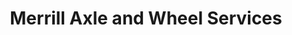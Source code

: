 ---
title: "Merrill Axle and Wheel Services"
url: /des-moines/merrill-axle-and-wheel-services/
shop: car repair
---